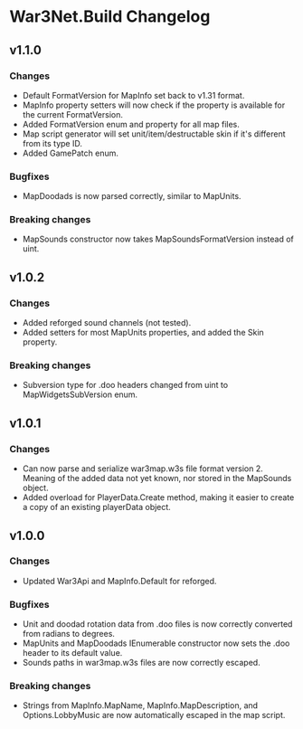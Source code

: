 # War3Net.Build Changelog

## v1.1.0
### Changes
- Default FormatVersion for MapInfo set back to v1.31 format.
- MapInfo property setters will now check if the property is available for the current FormatVersion.
- Added FormatVersion enum and property for all map files.
- Map script generator will set unit/item/destructable skin if it's different from its type ID.
- Added GamePatch enum.
### Bugfixes
- MapDoodads is now parsed correctly, similar to MapUnits.
### Breaking changes
- MapSounds constructor now takes MapSoundsFormatVersion instead of uint.

## v1.0.2
### Changes
- Added reforged sound channels (not tested).
- Added setters for most MapUnits properties, and added the Skin property.
### Breaking changes
- Subversion type for .doo headers changed from uint to MapWidgetsSubVersion enum.

## v1.0.1
### Changes
- Can now parse and serialize war3map.w3s file format version 2. Meaning of the added data not yet known, nor stored in the MapSounds object.
- Added overload for PlayerData.Create method, making it easier to create a copy of an existing playerData object.

## v1.0.0
### Changes
- Updated War3Api and MapInfo.Default for reforged.
### Bugfixes
- Unit and doodad rotation data from .doo files is now correctly converted from radians to degrees.
- MapUnits and MapDoodads IEnumerable constructor now sets the .doo header to its default value.
- Sounds paths in war3map.w3s files are now correctly escaped.
### Breaking changes
- Strings from MapInfo.MapName, MapInfo.MapDescription, and Options.LobbyMusic are now automatically escaped in the map script.
